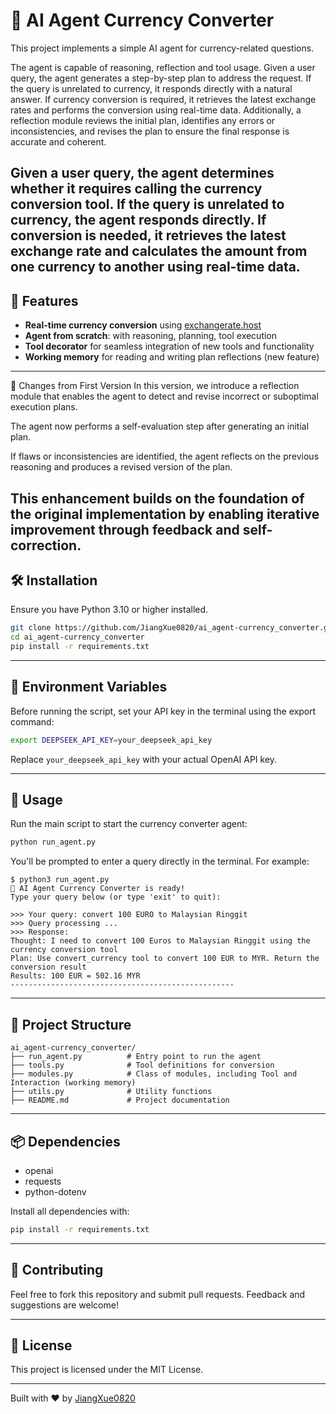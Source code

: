 # 🧠 AI Agent Currency Converter

This project implements a simple AI agent for currency-related questions. 

The agent is capable of reasoning, reflection and tool usage. 
Given a user query, the agent generates a step-by-step plan to address the request. If the query is unrelated to currency, it responds directly with a natural answer. If currency conversion is required, it retrieves the latest exchange rates and performs the conversion using real-time data. Additionally, a reflection module reviews the initial plan, identifies any errors or inconsistencies, and revises the plan to ensure the final response is accurate and coherent.

Given a user query, the agent determines whether it requires calling the currency conversion tool. If the query is unrelated to currency, the agent responds directly. If conversion is needed, it retrieves the latest exchange rate and calculates the amount from one currency to another using real-time data.
---

## 🚀 Features

- **Real-time currency conversion** using [exchangerate.host](https://exchangerate.host)
- **Agent from scratch**: with reasoning, planning, tool execution
- **Tool decorator** for seamless integration of new tools and functionality
- **Working memory** for reading and writing plan reflections (new feature)
---

🔄 Changes from First Version
In this version, we introduce a reflection module that enables the agent to detect and revise incorrect or suboptimal execution plans.

The agent now performs a self-evaluation step after generating an initial plan.

If flaws or inconsistencies are identified, the agent reflects on the previous reasoning and produces a revised version of the plan.

This enhancement builds on the foundation of the original implementation by enabling iterative improvement through feedback and self-correction.
---

## 🛠️ Installation

Ensure you have Python 3.10 or higher installed.

```bash
git clone https://github.com/JiangXue0820/ai_agent-currency_converter.git
cd ai_agent-currency_converter
pip install -r requirements.txt
```

---

## 🔑 Environment Variables

Before running the script, set your API key in the terminal using the export command:

```bash
export DEEPSEEK_API_KEY=your_deepseek_api_key
```

Replace `your_deepseek_api_key` with your actual OpenAI API key.

---

## 🧪 Usage

Run the main script to start the currency converter agent:

```bash
python run_agent.py
```

You'll be prompted to enter a query directly in the terminal. For example:

```
$ python3 run_agent.py
🧐 AI Agent Currency Converter is ready!
Type your query below (or type 'exit' to quit):

>>> Your query: convert 100 EURO to Malaysian Ringgit
>>> Query processing ...  
>>> Response:  
Thought: I need to convert 100 Euros to Malaysian Ringgit using the currency conversion tool  
Plan: Use convert_currency tool to convert 100 EUR to MYR. Return the conversion result  
Results: 100 EUR = 502.16 MYR  
--------------------------------------------------
```

---

## 🧩 Project Structure

```
ai_agent-currency_converter/
├── run_agent.py          # Entry point to run the agent
├── tools.py              # Tool definitions for conversion
├── modules.py            # Class of modules, including Tool and Interaction (working memory)
├── utils.py              # Utility functions
├── README.md             # Project documentation
```

---

## 📦 Dependencies

- openai  
- requests  
- python-dotenv

Install all dependencies with:

```bash
pip install -r requirements.txt
```

---

## 🤝 Contributing

Feel free to fork this repository and submit pull requests. Feedback and suggestions are welcome!

---

## 📄 License

This project is licensed under the MIT License.

---

Built with ❤️ by [JiangXue0820](https://github.com/JiangXue0820)
